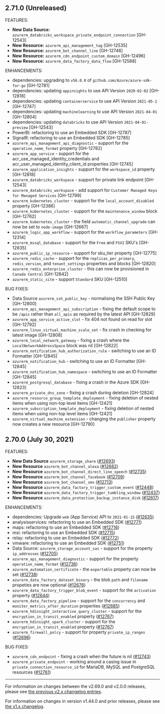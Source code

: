 ## 2.71.0 (Unreleased)

FEATURES:

* **New Data Source:** `azurerm_databricks_workspace_private_endpoint_connection` [GH-12543]
* **New Resource:** `azurerm_api_management_tag` [GH-12535]
* **New Resource:** `azurerm_bot_channel_line` [GH-12746]
* **New Resource:** `azurerm_cdn_endpoint_custom_domain` [GH-12496]
* **New Resource:** `azurerm_data_factory_data_flow` [GH-12588]

ENHANCEMENTS:

* dependencies: upgrading to `v56.0.0` of `github.com/Azure/azure-sdk-for-go` [GH-12781]
* dependencies: updating `appinsights` to use API Version `2020-02-02` [GH-12818]
* dependencies: updating `containerservice` to use API Version `2021-05-1` [GH-12747]
* dependencies: updating `machinelearning` to use API Version `2021-04-01` [GH-12804]
* dependencies: updating `databricks` to use API Version `2021-04-01-preview` [GH-12543]
* PowerBI: refactoring to use an Embedded SDK [GH-12787]
* SignalR: refactoring to use an Embedded SDK [GH-12785]
* `azurerm_api_management_api_diagnostic` - support for the `operation_name_format` property [GH-12782]
* `azurerm_app_service` - support for the acr_use_managed_identity_credentials and acr_user_managed_identity_client_id properties [GH-12745]
* `azurerm_application_insights` - support for the `workspace_id` property [GH-12818]
* `azurerm_databricks_workspace` - support for private link endpoint [GH-12543]
* `azurerm_databricks_workspace` - add support for `Customer Managed Keys for Managed Services` [GH-12799]
* `azurerm_kubernetes_cluster` - support for the `local_account_disabled` property [GH-12386]
* `azurerm_kubernetes_cluster` - support for the `maintenance_window` block [GH-12762]
* `azurerm_kubernetes_cluster` - the field `automatic_channel_upgrade` can now be set to `node-image` [GH-12667]
* `azurerm_logic_app_workflow` - support for the `workflow_parameters` [GH-12314]
* `azurerm_mssql_database` - support for the `Free` and `FSV2` SKU's [GH-12835]
* `azurerm_public_ip_resource` - support for sku_tier property [GH-12775]
* `azurerm_redis_cache` - support for the `replicas_per_primary`, `redis_version`, and `tenant_settings` properties and blocks [GH-12820]
* `azurerm_redis_enterprise_cluster` - this can now be provisioned in `Canada Central` [GH-12842]
* `azurerm_static_site` - support `Standard` SKU [GH-12510]

BUG FIXES:

* Data Source `azurerm_ssh_public_key` - normalising the SSH Public Key [GH-12800]
* `azurerm_api_management_api_subscription` - fixing the default scope to be `/apis` rather than `all_apis` as required by the latest API [GH-12829]
* `azurerm_app_service_active_slot` - fix 404 not found on read for slot [GH-12792]
* `azurerm_linux_virtual_machine_scale_set` - fix crash in checking for latest image [GH-12808]
* `azurerm_local_network_gateway` - fixing a crash where the `LocalNetworkAddressSpace` block was nil [GH-12822]
* `azurerm_notification_hub_authorization_rule` - switching to use an ID Formatter [GH-12845]
* `azurerm_notification_hub` - switching to use an ID Formatter [GH-12845]
* `azurerm_notification_hub_namespace` - switching to use an ID Formatter [GH-12845]
* `azurerm_postgresql_database` - fixing a crash in the Azure SDK [GH-12823]
* `azurerm_private_dns_zone` - fixing a crash during deletion [GH-12824]
* `azurerm_resource_group_template_deployment` - fixing deletion of nested items when using non-top level items [GH-12421]
* `azurerm_subscription_template_deployment` - fixing deletion of nested items when using non-top level items [GH-12421]
* `azurerm_virtual_machine_extension` - changing the `publisher` property now creates a new resource [GH-12790]


## 2.70.0 (July 30, 2021)

FEATURES:

* **New Data Source** `azurerm_storage_share` ([#12693](https://github.com/terraform-providers/terraform-provider-azurerm/issues/12693))
* **New Resource** `azurerm_bot_channel_alexa` ([#12682](https://github.com/terraform-providers/terraform-provider-azurerm/issues/12682))
* **New Resource** `azurerm_bot_channel_direct_line_speech` ([#12735](https://github.com/terraform-providers/terraform-provider-azurerm/issues/12735))
* **New Resource** `azurerm_bot_channel_facebook` ([#12709](https://github.com/terraform-providers/terraform-provider-azurerm/issues/12709))
* **New Resource** `azurerm_bot_channel_sms` ([#12713](https://github.com/terraform-providers/terraform-provider-azurerm/issues/12713))
* **New Resource** `azurerm_data_factory_trigger_custom_event` ([#12448](https://github.com/terraform-providers/terraform-provider-azurerm/issues/12448))
* **New Resource** `azurerm_data_factory_trigger_tumbling_window` ([#12437](https://github.com/terraform-providers/terraform-provider-azurerm/issues/12437))
* **New Resource** `azurerm_data_protection_backup_instance_disk` ([#12617](https://github.com/terraform-providers/terraform-provider-azurerm/issues/12617))

ENHANCEMENTS:

* dependencies: Upgrade `web` (App Service) API to `2021-01-15` ([#12635](https://github.com/terraform-providers/terraform-provider-azurerm/issues/12635))
* analysisservices: refactoring to use an Embedded SDK ([#12771](https://github.com/terraform-providers/terraform-provider-azurerm/issues/12771))
* maps: refactoring to use an Embedded SDK ([#12716](https://github.com/terraform-providers/terraform-provider-azurerm/issues/12716))
* msi: refactoring to use an Embedded SDK ([#12715](https://github.com/terraform-providers/terraform-provider-azurerm/issues/12715))
* relay: refactoring to use an Embedded SDK ([#12772](https://github.com/terraform-providers/terraform-provider-azurerm/issues/12772))
* vmware: refactoring to use an Embedded SDK ([#12751](https://github.com/terraform-providers/terraform-provider-azurerm/issues/12751))
* Data Source: `azurerm_storage_account_sas` - support for the property `ip_addresses` ([#12705](https://github.com/terraform-providers/terraform-provider-azurerm/issues/12705))
* `azurerm_api_management_diagnostic` - support for the property `operation_name_format` ([#12736](https://github.com/terraform-providers/terraform-provider-azurerm/issues/12736))
* `azurerm_automation_certificate` - the `exportable` property can now be set ([#12738](https://github.com/terraform-providers/terraform-provider-azurerm/issues/12738))
* `azurerm_data_factory_dataset_binary` - the blob `path` and `filename` propeties are now optional ([#12676](https://github.com/terraform-providers/terraform-provider-azurerm/issues/12676))
* `azurerm_data_factory_trigger_blob_event` - support for the `activation` property ([#12644](https://github.com/terraform-providers/terraform-provider-azurerm/issues/12644))
* `azurerm_data_factory_pipeline` - support for the `concurrency` and `moniter_metrics_after_duration` properties ([#12685](https://github.com/terraform-providers/terraform-provider-azurerm/issues/12685))
* `azurerm_hdinsight_interactive_query_cluster` - support for the `encryption_in_transit_enabled` property ([#12767](https://github.com/terraform-providers/terraform-provider-azurerm/issues/12767))
* `azurerm_hdinsight_spark_cluster` - support for the `encryption_in_transit_enabled` property ([#12767](https://github.com/terraform-providers/terraform-provider-azurerm/issues/12767))
* `azurerm_firewall_polcy` - support for property `private_ip_ranges` ([#12696](https://github.com/terraform-providers/terraform-provider-azurerm/issues/12696))

BUG FIXES:

* `azurerm_cdn_endpoint` - fixing a crash when the future is nil ([#12743](https://github.com/terraform-providers/terraform-provider-azurerm/issues/12743))
* `azurerm_private_endpoint` - working around a casing issue in `private_connection_resource_id` for MariaDB, MySQL and PostgreSQL resources ([#12761](https://github.com/terraform-providers/terraform-provider-azurerm/issues/12761))

---

For information on changes between the v2.69.0 and v2.0.0 releases, please see [the previous v2.x changelog entries](https://github.com/terraform-providers/terraform-provider-azurerm/blob/master/CHANGELOG-v2.md).

For information on changes in version v1.44.0 and prior releases, please see [the v1.x changelog](https://github.com/terraform-providers/terraform-provider-azurerm/blob/master/CHANGELOG-v1.md).
